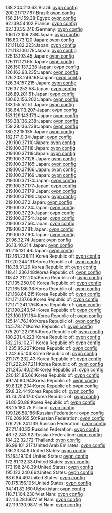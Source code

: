 138.204.213.63:Brazil: [ovpn config](vpn/138_204_213_63.ovpn)  
200.217.177.67:Brazil: [ovpn config](vpn/200_217_177_67.ovpn)  
156.214.159.38:Egypt: [ovpn config](vpn/156_214_159_38.ovpn)  
92.139.54.102:France: [ovpn config](vpn/92_139_54_102.ovpn)  
62.133.35.246:Germany: [ovpn config](vpn/62_133_35_246.ovpn)  
106.172.159.238:Japan: [ovpn config](vpn/106_172_159_238.ovpn)  
116.80.73.120:Japan: [ovpn config](vpn/116_80_73_120.ovpn)  
121.111.82.223:Japan: [ovpn config](vpn/121_111_82_223.ovpn)  
121.113.100.178:Japan: [ovpn config](vpn/121_113_100_178.ovpn)  
125.13.193.45:Japan: [ovpn config](vpn/125_13_193_45.ovpn)  
126.111.121.65:Japan: [ovpn config](vpn/126_111_121_65.ovpn)  
126.150.137.238:Japan: [ovpn config](vpn/126_150_137_238.ovpn)  
126.163.93.235:Japan: [ovpn config](vpn/126_163_93_235.ovpn)  
126.203.246.168:Japan: [ovpn config](vpn/126_203_246_168.ovpn)  
126.34.157.215:Japan: [ovpn config](vpn/126_34_157_215.ovpn)  
126.37.252.58:Japan: [ovpn config](vpn/126_37_252_58.ovpn)  
126.89.201.51:Japan: [ovpn config](vpn/126_89_201_51.ovpn)  
130.62.156.202:Japan: [ovpn config](vpn/130_62_156_202.ovpn)  
133.155.52.51:Japan: [ovpn config](vpn/133_155_52_51.ovpn)  
138.64.113.207:Japan: [ovpn config](vpn/138_64_113_207.ovpn)  
153.129.143.173:Japan: [ovpn config](vpn/153_129_143_173.ovpn)  
159.28.136.238:Japan: [ovpn config](vpn/159_28_136_238.ovpn)  
159.28.136.238:Japan: [ovpn config](vpn/159_28_136_238.ovpn)  
180.22.15.135:Japan: [ovpn config](vpn/180_22_15_135.ovpn)  
182.171.9.34:Japan: [ovpn config](vpn/182_171_9_34.ovpn)  
219.100.37.110:Japan: [ovpn config](vpn/219_100_37_110.ovpn)  
219.100.37.118:Japan: [ovpn config](vpn/219_100_37_118.ovpn)  
219.100.37.119:Japan: [ovpn config](vpn/219_100_37_119.ovpn)  
219.100.37.126:Japan: [ovpn config](vpn/219_100_37_126.ovpn)  
219.100.37.165:Japan: [ovpn config](vpn/219_100_37_165.ovpn)  
219.100.37.166:Japan: [ovpn config](vpn/219_100_37_166.ovpn)  
219.100.37.169:Japan: [ovpn config](vpn/219_100_37_169.ovpn)  
219.100.37.174:Japan: [ovpn config](vpn/219_100_37_174.ovpn)  
219.100.37.177:Japan: [ovpn config](vpn/219_100_37_177.ovpn)  
219.100.37.179:Japan: [ovpn config](vpn/219_100_37_179.ovpn)  
219.100.37.190:Japan: [ovpn config](vpn/219_100_37_190.ovpn)  
219.100.37.2:Japan: [ovpn config](vpn/219_100_37_2.ovpn)  
219.100.37.24:Japan: [ovpn config](vpn/219_100_37_24.ovpn)  
219.100.37.29:Japan: [ovpn config](vpn/219_100_37_29.ovpn)  
219.100.37.54:Japan: [ovpn config](vpn/219_100_37_54.ovpn)  
219.100.37.56:Japan: [ovpn config](vpn/219_100_37_56.ovpn)  
219.100.37.81:Japan: [ovpn config](vpn/219_100_37_81.ovpn)  
219.100.37.90:Japan: [ovpn config](vpn/219_100_37_90.ovpn)  
27.96.32.74:Japan: [ovpn config](vpn/27_96_32_74.ovpn)  
36.13.40.214:Japan: [ovpn config](vpn/36_13_40_214.ovpn)  
61.215.131.46:Japan: [ovpn config](vpn/61_215_131_46.ovpn)  
112.161.238.111:Korea Republic of: [ovpn config](vpn/112_161_238_111.ovpn)  
117.20.244.131:Korea Republic of: [ovpn config](vpn/117_20_244_131.ovpn)  
118.38.31.29:Korea Republic of: [ovpn config](vpn/118_38_31_29.ovpn)  
118.41.236.148:Korea Republic of: [ovpn config](vpn/118_41_236_148.ovpn)  
118.42.212.205:Korea Republic of: [ovpn config](vpn/118_42_212_205.ovpn)  
121.135.250.90:Korea Republic of: [ovpn config](vpn/121_135_250_90.ovpn)  
121.165.186.38:Korea Republic of: [ovpn config](vpn/121_165_186_38.ovpn)  
121.168.64.215:Korea Republic of: [ovpn config](vpn/121_168_64_215.ovpn)  
121.171.137.69:Korea Republic of: [ovpn config](vpn/121_171_137_69.ovpn)  
121.171.241.176:Korea Republic of: [ovpn config](vpn/121_171_241_176.ovpn)  
121.190.243.54:Korea Republic of: [ovpn config](vpn/121_190_243_54.ovpn)  
123.100.191.164:Korea Republic of: [ovpn config](vpn/123_100_191_164.ovpn)  
125.141.76.140:Korea Republic of: [ovpn config](vpn/125_141_76_140.ovpn)  
14.5.78.171:Korea Republic of: [ovpn config](vpn/14_5_78_171.ovpn)  
175.201.227.195:Korea Republic of: [ovpn config](vpn/175_201_227_195.ovpn)  
180.231.4.223:Korea Republic of: [ovpn config](vpn/180_231_4_223.ovpn)  
182.216.102.71:Korea Republic of: [ovpn config](vpn/182_216_102_71.ovpn)  
1.235.85.227:Korea Republic of: [ovpn config](vpn/1_235_85_227.ovpn)  
1.242.65.104:Korea Republic of: [ovpn config](vpn/1_242_65_104.ovpn)  
211.179.232.43:Korea Republic of: [ovpn config](vpn/211_179_232_43.ovpn)  
211.222.247.211:Korea Republic of: [ovpn config](vpn/211_222_247_211.ovpn)  
211.245.140.214:Korea Republic of: [ovpn config](vpn/211_245_140_214.ovpn)  
220.121.85.66:Korea Republic of: [ovpn config](vpn/220_121_85_66.ovpn)  
49.174.90.94:Korea Republic of: [ovpn config](vpn/49_174_90_94.ovpn)  
59.8.126.234:Korea Republic of: [ovpn config](vpn/59_8_126_234.ovpn)  
59.8.32.44:Korea Republic of: [ovpn config](vpn/59_8_32_44.ovpn)  
61.74.254.170:Korea Republic of: [ovpn config](vpn/61_74_254_170.ovpn)  
61.80.50.88:Korea Republic of: [ovpn config](vpn/61_80_50_88.ovpn)  
83.25.180.75:Poland: [ovpn config](vpn/83_25_180_75.ovpn)  
109.126.58.186:Russian Federation: [ovpn config](vpn/109_126_58_186.ovpn)  
176.209.165.50:Russian Federation: [ovpn config](vpn/176_209_165_50.ovpn)  
176.226.241.139:Russian Federation: [ovpn config](vpn/176_226_241_139.ovpn)  
37.21.140.33:Russian Federation: [ovpn config](vpn/37_21_140_33.ovpn)  
46.72.243.92:Russian Federation: [ovpn config](vpn/46_72_243_92.ovpn)  
184.22.32.172:Thailand: [ovpn config](vpn/184_22_32_172.ovpn)  
86.99.101.217:United Arab Emirates: [ovpn config](vpn/86_99_101_217.ovpn)  
136.23.34.8:United States: [ovpn config](vpn/136_23_34_8.ovpn)  
15.164.19.104:United States: [ovpn config](vpn/15_164_19_104.ovpn)  
172.81.132.33:United States: [ovpn config](vpn/172_81_132_33.ovpn)  
173.198.248.39:United States: [ovpn config](vpn/173_198_248_39.ovpn)  
195.123.240.66:United States: [ovpn config](vpn/195_123_240_66.ovpn)  
68.6.64.49:United States: [ovpn config](vpn/68_6_64_49.ovpn)  
70.175.156.105:United States: [ovpn config](vpn/70_175_156_105.ovpn)  
94.141.82.160:Uzbekistan: [ovpn config](vpn/94_141_82_160.ovpn)  
118.71.104.230:Viet Nam: [ovpn config](vpn/118_71_104_230.ovpn)  
42.114.28.166:Viet Nam: [ovpn config](vpn/42_114_28_166.ovpn)  
42.119.130.98:Viet Nam: [ovpn config](vpn/42_119_130_98.ovpn)  
